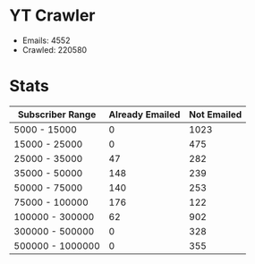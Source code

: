 # YT Crawler
- Emails: 4552
- Crawled: 220580

# Stats
| Subscriber Range  | Already Emailed | Not Emailed |
|-------|-------|-------|
| 5000 - 15000 | 0 | 1023 |
| 15000 - 25000 | 0 | 475 |
| 25000 - 35000 | 47 | 282 |
| 35000 - 50000 | 148 | 239 |
| 50000 - 75000 | 140 | 253 |
| 75000 - 100000 | 176 | 122 |
| 100000 - 300000 | 62 | 902 |
| 300000 - 500000 | 0 | 328 |
| 500000 - 1000000 | 0 | 355 |

